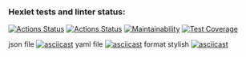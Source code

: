 ### Hexlet tests and linter status:
[![Actions Status](https://github.com/alte0/php-project-48/actions/workflows/hexlet-check.yml/badge.svg)](https://github.com/alte0/php-project-48/actions)
[![Actions Status](https://github.com/alte0/php-project-48/actions/workflows/workflow.yml/badge.svg)](https://github.com/alte0/php-project-48/actions)
[![Maintainability](https://api.codeclimate.com/v1/badges/8b8d0e325fc67fa628a8/maintainability)](https://codeclimate.com/github/alte0/php-project-48/maintainability)
[![Test Coverage](https://api.codeclimate.com/v1/badges/8b8d0e325fc67fa628a8/test_coverage)](https://codeclimate.com/github/alte0/php-project-48/test_coverage)

json file
[![asciicast](https://asciinema.org/a/inqAd8eg9I6XALtaHOHYAThdX.svg)](https://asciinema.org/a/inqAd8eg9I6XALtaHOHYAThdX)
yaml file
[![asciicast](https://asciinema.org/a/mBGGxD9gdpVfJJs3HngePaLeg.svg)](https://asciinema.org/a/mBGGxD9gdpVfJJs3HngePaLeg)
format stylish
[![asciicast](https://asciinema.org/a/F8hn8dQU16tmFYrWk2jxtjdTL.svg)](https://asciinema.org/a/F8hn8dQU16tmFYrWk2jxtjdTL)